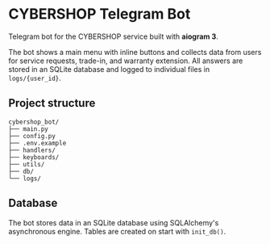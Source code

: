 # CYBERSHOP Telegram Bot

Telegram bot for the CYBERSHOP service built with **aiogram 3**.

The bot shows a main menu with inline buttons and collects data from users for
service requests, trade-in, and warranty extension. All answers are stored in
an SQLite database and logged to individual files in `logs/{user_id}`.

## Project structure

```
cybershop_bot/
├── main.py
├── config.py
├── .env.example
├── handlers/
├── keyboards/
├── utils/
├── db/
└── logs/
```

## Database

The bot stores data in an SQLite database using SQLAlchemy's asynchronous
engine. Tables are created on start with `init_db()`.
